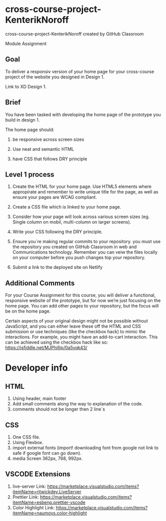 # cross-course-project-KenterikNoroff

cross-course-project-KenterikNoroff created by GitHub Classroom

Module Assignment

## Goal

To deliver a responsiv version of your home page for your cross-course project of the website you designed in Design 1.

Link to XD Design 1.

## Brief

You have been tasked with developing the home page of the prototype you build in design 1.

The home page should:

1.  be responsive across screen sizes

2.  Use neat and semantic HTML

3.  have CSS that follows DRY principle

## Level 1 process

1.  Create the HTML for your home page. Use HTML5 elements where appropirate and remember to write unique title for the page, as well as ensure your pages are WCAG compliant.

2.  Create a CSS file which is linked to your home page.

3.  Consider how your page will look across various screen sizes (eg. Single column on mobil, multi-column on larger screens).

4.  Write your CSS following the DRY principle.

5.  Ensure you´re making regular commits to your repository. you must use the repository you created on GitHub Classroom in web and Communications technology. Remember you can veiw the files locally on your computer before you push changes top your repository.

6.  Submit a link to the deployed site on Netlify

## Additional Comments

For your Course Assignment for this course, you will deliver a functional, responsive website of the prototype, but for now we’re just focusing on the home page. You can add other pages to your repository, but the focus will be on the home page.

Certain aspects of your original design might not be possible without JavaScript, and you can either leave these off the HTML and CSS submission or use techniques (like the checkbox hack) to mimic the interactions. For example, you might have an add-to-cart interaction. This can be achieved using the checkbox hack like so: https://jsfiddle.net/MJPhillip/0a5vqk43/

# Developer info

## HTML

1. Using header, main footer
2. Add small comments along the way to explanation of the code.
3. comments should not be longer then 2 line´s

## CSS

1. One CSS file.
2. Using Flexbox.
3. import external fonts (import! downloading font from google not link to safe if google font can go down).
4. media Screen 362px, 768, 992px.

## VSCODE Extensions

1. live-server
   Link: https://marketplace.visualstudio.com/items?itemName=ritwickdey.LiveServer
2. Prettier
   Link: https://marketplace.visualstudio.com/items?itemName=esbenp.prettier-vscode
3. Color Highlight
   Link: https://marketplace.visualstudio.com/items?itemName=naumovs.color-highlight
